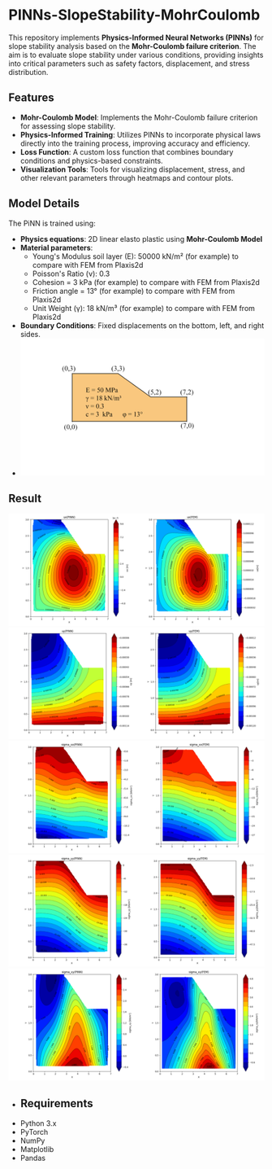 # PINNs-SlopeStability-MohrCoulomb
This repository implements **Physics-Informed Neural Networks (PINNs)** for slope stability analysis based on the **Mohr-Coulomb failure criterion**. The aim is to evaluate slope stability under various conditions, providing insights into critical parameters such as safety factors, displacement, and stress distribution.

## Features
- **Mohr-Coulomb Model**: Implements the Mohr-Coulomb failure criterion for assessing slope stability.
- **Physics-Informed Training**: Utilizes PINNs to incorporate physical laws directly into the training process, improving accuracy and efficiency.
- **Loss Function**: A custom loss function that combines boundary conditions and physics-based constraints.
- **Visualization Tools**: Tools for visualizing displacement, stress, and other relevant parameters through heatmaps and contour plots.

## Model Details

The PiNN is trained using:
- **Physics equations**: 2D linear elasto plastic using **Mohr-Coulomb Model**
- **Material parameters**:
  - Young's Modulus soil layer (E): 50000 kN/m²   (for example) to compare with FEM from Plaxis2d
  - Poisson's Ratio (ν): 0.3
  - Cohesion = 3 kPa (for example) to compare with FEM from Plaxis2d
  - Friction angle = 13° (for example) to compare with FEM from Plaxis2d
  - Unit Weight (γ): 18 kN/m³ (for example) to compare with FEM from Plaxis2d
- **Boundary Conditions**: Fixed displacements on the bottom, left, and right sides.
- ![Slope Stability Visualization - Dimension](Dimension-Material-Properties.png)

## Result
![Slope Stability Visualization - ux](ux.png)
![Slope Stability Visualization - uy](uy.png)
![Slope Stability Visualization - sigma_xx](sigma_xx.png)
![Slope Stability Visualization - sigma_yy](sigma_yy.png)
![Slope Stability Visualization - sigma_xy](sigma_xy.png)

- ## Requirements
- Python 3.x
- PyTorch
- NumPy
- Matplotlib
- Pandas

